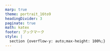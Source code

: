 ```yaml
---
marp: true
theme: portrait_16to9
headingDivider: 3
paginate: true
math: katex
footer: ブックマーク
style: |
  section {overflow-y: auto;max-height: 100%;}
---
```


